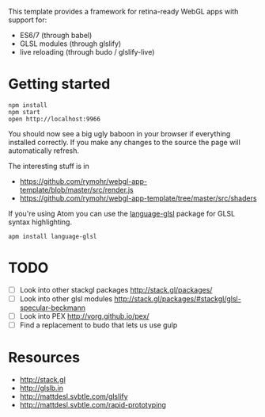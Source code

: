 This template provides a framework for retina-ready WebGL apps
with support for:

- ES6/7 (through babel)
- GLSL modules (through glslify)
- live reloading (through budo / glslify-live)

# Getting started

```
npm install
npm start
open http://localhost:9966
```

You should now see a big ugly baboon in your browser if everything installed
correctly. If you make any changes to the source the page will
automatically refresh.

The interesting stuff is in
- https://github.com/rymohr/webgl-app-template/blob/master/src/render.js
- https://github.com/rymohr/webgl-app-template/tree/master/src/shaders

If you're using Atom you can use the [language-glsl][1] package
for GLSL syntax highlighting.

```
apm install language-glsl
```

# TODO

- [ ] Look into other stackgl packages http://stack.gl/packages/
- [ ] Look into other glsl modules http://stack.gl/packages/#stackgl/glsl-specular-beckmann
- [ ] Look into PEX http://vorg.github.io/pex/
- [ ] Find a replacement to budo that lets us use gulp

# Resources

- http://stack.gl
- http://glslb.in
- http://mattdesl.svbtle.com/glslify
- http://mattdesl.svbtle.com/rapid-prototyping


[1]: https://atom.io/packages/language-glsl
